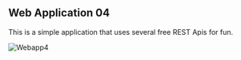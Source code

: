 ## Web Application 04

This is a simple application that uses several free REST Apis for fun.

![Webapp4](https://i.imgur.com/Ffy7Hzg.jpg)